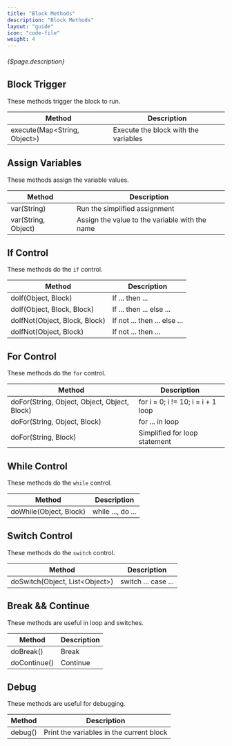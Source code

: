 ```yaml
---
title: "Block Methods"
description: "Block Methods"
layout: "guide"
icon: "code-file"
weight: 4
---
```


###### {$page.description}

<article id="1">

## Block Trigger

These methods trigger the block to run.

| Method | Description |
| ----------- | ----------- |
| execute(Map&lt;String, Object&gt;) | Execute the block with the variables |

</article>

<article id="2">

## Assign Variables

These methods assign the variable values.

| Method | Description |
| ----------- | ----------- |
| var(String) | Run the simplified assignment |
| var(String, Object) | Assign the value to the variable with the name |

</article>

<article id="3">

## If Control

These methods do the `if` control.

| Method | Description |
| ----------- | ----------- |
| doIf(Object, Block) | If ... then ... |
| doIf(Object, Block, Block) | If ... then ... else ... |
| doIfNot(Object, Block, Block) | If not ... then ... else ... |
| doIfNot(Object, Block) | If not ... then ... |

</article>

<article id="4">

## For Control

These methods do the `for` control.

| Method | Description |
| ----------- | ----------- |
| doFor(String, Object, Object, Object, Block) | for i = 0; i != 10; i = i + 1 loop |
| doFor(String, Object, Block) | for ... in loop |
| doFor(String, Block) | Simplified for loop statement |

</article>

<article id="5">

## While Control

These methods do the `while` control.

| Method | Description |
| ----------- | ----------- |
| doWhile(Object, Block) | while ..., do ... |

</article>

<article id="6">

## Switch Control

These methods do the `switch` control.

| Method | Description |
| ----------- | ----------- |
| doSwitch(Object, List&lt;Object&gt;) | switch ... case ... |

</article>

<article id="7">

## Break && Continue

These methods are useful in loop and switches.

| Method | Description |
| ----------- | ----------- |
| doBreak() | Break |
| doContinue() | Continue |

</article>

<article id="8">

## Debug

These methods are useful for debugging.

| Method | Description |
| ----------- | ----------- |
| debug() | Print the variables in the current block |

</article>

